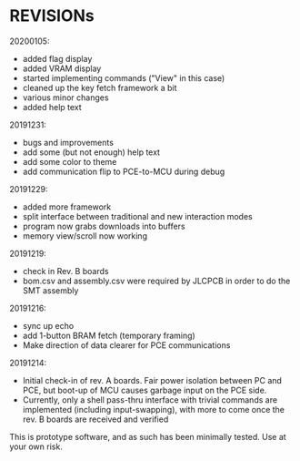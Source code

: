 # REVISIONs

20200105:
- added flag display
- added VRAM display
- started implementing commands ("View" in this case)
- cleaned up the key fetch framework a bit
- various minor changes
- added help text 

20191231:
- bugs and improvements
- add some (but not enough) help text
- add some color to theme
- add communication flip to PCE-to-MCU during debug 

20191229:
- added more framework
- split interface between traditional and new interaction modes
- program now grabs downloads into buffers
- memory view/scroll now working

20191219:
- check in Rev. B boards
- bom.csv and assembly.csv were required by JLCPCB in order to do the SMT assembly

20191216:
- sync up echo
- add 1-button BRAM fetch (temporary framing)
- Make direction of data clearer for PCE communications

20191214:
- Initial check-in of rev. A boards.  Fair power isolation between PC and PCE, but
boot-up of MCU causes garbage input on the PCE side.
- Currently, only a shell pass-thru interface with trivial commands are implemented
(including input-swapping), with more to come once the rev. B boards are received
and verified

This is prototype software, and as such has been minimally tested.
Use at your own risk.
